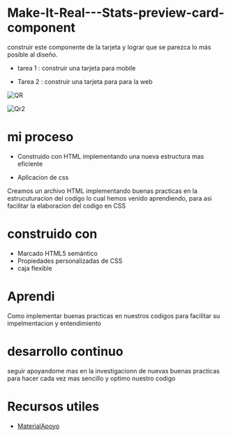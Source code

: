 # Make-It-Real---Stats-preview-card-component




construir este componente de la tarjeta y lograr que se parezca lo más posible al diseño.

- tarea 1 : construir una tarjeta para mobile

- Tarea 2 : construir una tarjeta para para la web

![QR](https://user-images.githubusercontent.com/115027137/195657075-e5811f35-5385-48f7-b8df-232ec28e23de.png)

![Qr2](https://user-images.githubusercontent.com/115027137/195657128-45be5c45-5057-4424-9b6e-ef21d9677473.png)



<h1>mi proceso</h1>

- Construido con HTML implementando una nueva estructura mas eficiente 

- Aplicacion de css 

Creamos un archivo HTML implementando buenas practicas en la estrucuturacion del codigo lo cual hemos venido aprendiendo, para asi facilitar la elaboracion del codigo en CSS 


<h1>construido con</h1>

- Marcado HTML5 semántico
- Propiedades personalizadas de CSS
- caja flexible

 <h1>Aprendi</h1>

Como implementar buenas practicas en nuestros codigos para facilitar su impelmentacion y entendimiento 

 <h1>desarrollo continuo</h1>

seguir apoyandome mas en la investigacionn de nuevas buenas practicas para hacer cada vez mas sencillo y optimo nuestro codigo 

<h1>Recursos utiles</h1>

* [MaterialApoyo](https://css-tricks.com/snippets/css/a-guide-to-flexbox/)


